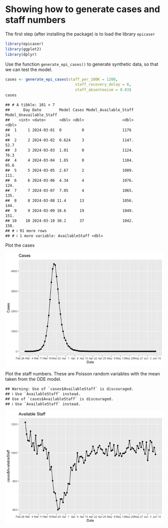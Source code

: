 Showing how to generate cases and staff numbers
================

The first step (after installing the package) is to load the library
`epicaser`

``` r
library(epicaser)
library(ggplot2)
library(dplyr)
```

Use the function `generate_epi_cases()` to generate synthetic data, so
that we can test the model.

``` r
cases <- generate_epi_cases(staff_per_100K = 1200,
                               staff_recovery_delay = 6,
                               staff_absenteeism = 0.03)
cases
```

    ## # A tibble: 101 × 7
    ##      Day Date        Model Cases Model_Available_Staff Model_Unavailable_Staff
    ##    <int> <date>      <dbl> <dbl>                 <dbl>                   <dbl>
    ##  1     1 2024-03-01  0         0                 1176                     24  
    ##  2     2 2024-03-02  0.624     3                 1147.                    52.7
    ##  3     3 2024-03-03  1.01      0                 1124.                    76.3
    ##  4     4 2024-03-04  1.65      0                 1104.                    95.6
    ##  5     5 2024-03-05  2.67      2                 1089.                   111. 
    ##  6     6 2024-03-06  4.34      4                 1076.                   124. 
    ##  7     7 2024-03-07  7.05      4                 1065.                   135. 
    ##  8     8 2024-03-08 11.4      13                 1056.                   144. 
    ##  9     9 2024-03-09 18.6      19                 1049.                   151. 
    ## 10    10 2024-03-10 30.1      37                 1042.                   158. 
    ## # ℹ 91 more rows
    ## # ℹ 1 more variable: AvailableStaff <dbl>

Plot the cases

![](README_files/figure-gfm/unnamed-chunk-3-1.png)<!-- -->

Plot the staff numbers. These are Poisson random variables with the mean
taken from the ODE model.

    ## Warning: Use of `cases$AvailableStaff` is discouraged.
    ## ℹ Use `AvailableStaff` instead.
    ## Use of `cases$AvailableStaff` is discouraged.
    ## ℹ Use `AvailableStaff` instead.

![](README_files/figure-gfm/unnamed-chunk-4-1.png)<!-- -->
